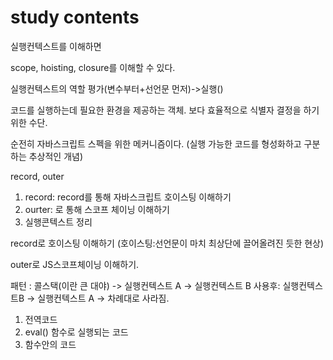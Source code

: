 # study contents

실행컨텍스트를 이해하면

scope, hoisting, closure를 이해할 수 있다.

실행컨텍스트의 역할
평가(변수부터+선언문 먼저)->실행()

코드를 실행하는데 필요한 환경을
제공하는 객체.
보다 효율적으로 식별자 결정을 하기 위한 수단.

순전히 자바스크립트 스펙을 위한 메커니즘이다.
(실행 가능한 코드를 형성화하고 구분하는 추상적인 개념)

record, outer

1. record: record를 통해 자바스크립트 호이스팅 이해하기
2. ourter: 로 통해 스코프 체이닝 이해하기
3. 실행콘텍스트 정리

record로 호이스팅 이해하기
(호이스팅:선언문이 마치 최상단에 끌어올려진 듯한 현상)

outer로 JS스코프체이닝 이해하기.

패턴 : 콜스택(이란 큰 대야) -> 실행컨텍스트 A -> 실행컨텍스트 B
사용후: 실행컨텍스트B -> 실행컨텍스트 A -> 차례대로 사라짐.

1. 전역코드
2. eval() 함수로 실행되는 코드
3. 함수안의 코드
